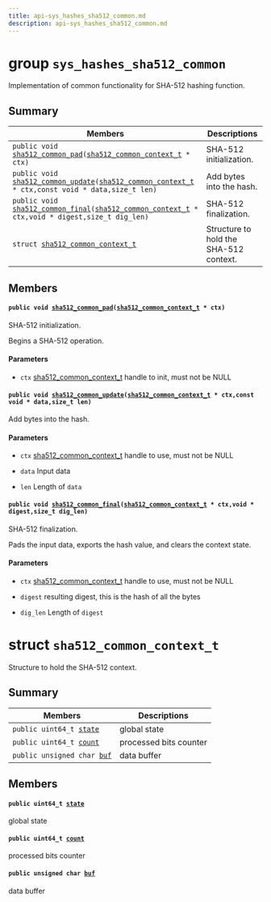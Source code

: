 ```yaml
---
title: api-sys_hashes_sha512_common.md
description: api-sys_hashes_sha512_common.md
---
```

# group `sys_hashes_sha512_common` 

Implementation of common functionality for SHA-512 hashing function.

## Summary

 Members                        | Descriptions                                
--------------------------------|---------------------------------------------
`public void `[`sha512_common_pad`](#group__sys__hashes__sha512__common_1ga14f8247ad8fcd0e0b6d7d7dec3003465)`(`[`sha512_common_context_t`](./doc/starlight-docs/src/content/docs/apidoc/api-sys_hashes_sha512_common.md#structsha512__common__context__t)` * ctx)`            | SHA-512 initialization.
`public void `[`sha512_common_update`](#group__sys__hashes__sha512__common_1ga30cf0643e914ab1be173d82b8673090a)`(`[`sha512_common_context_t`](./doc/starlight-docs/src/content/docs/apidoc/api-sys_hashes_sha512_common.md#structsha512__common__context__t)` * ctx,const void * data,size_t len)`            | Add bytes into the hash.
`public void `[`sha512_common_final`](#group__sys__hashes__sha512__common_1ga4005adf1f25e1f491d28f1b289815fb0)`(`[`sha512_common_context_t`](./doc/starlight-docs/src/content/docs/apidoc/api-sys_hashes_sha512_common.md#structsha512__common__context__t)` * ctx,void * digest,size_t dig_len)`            | SHA-512 finalization.
`struct `[`sha512_common_context_t`](#structsha512__common__context__t) | Structure to hold the SHA-512 context.

## Members

#### `public void `[`sha512_common_pad`](#group__sys__hashes__sha512__common_1ga14f8247ad8fcd0e0b6d7d7dec3003465)`(`[`sha512_common_context_t`](./doc/starlight-docs/src/content/docs/apidoc/api-sys_hashes_sha512_common.md#structsha512__common__context__t)` * ctx)` 

SHA-512 initialization.

Begins a SHA-512 operation.

#### Parameters
* `ctx` [sha512_common_context_t](./doc/starlight-docs/src/content/docs/apidoc/api-sys_hashes_sha512_common.md#structsha512__common__context__t) handle to init, must not be NULL

#### `public void `[`sha512_common_update`](#group__sys__hashes__sha512__common_1ga30cf0643e914ab1be173d82b8673090a)`(`[`sha512_common_context_t`](./doc/starlight-docs/src/content/docs/apidoc/api-sys_hashes_sha512_common.md#structsha512__common__context__t)` * ctx,const void * data,size_t len)` 

Add bytes into the hash.

#### Parameters
* `ctx` [sha512_common_context_t](./doc/starlight-docs/src/content/docs/apidoc/api-sys_hashes_sha512_common.md#structsha512__common__context__t) handle to use, must not be NULL 

* `data` Input data 

* `len` Length of `data`

#### `public void `[`sha512_common_final`](#group__sys__hashes__sha512__common_1ga4005adf1f25e1f491d28f1b289815fb0)`(`[`sha512_common_context_t`](./doc/starlight-docs/src/content/docs/apidoc/api-sys_hashes_sha512_common.md#structsha512__common__context__t)` * ctx,void * digest,size_t dig_len)` 

SHA-512 finalization.

Pads the input data, exports the hash value, and clears the context state.

#### Parameters
* `ctx` [sha512_common_context_t](./doc/starlight-docs/src/content/docs/apidoc/api-sys_hashes_sha512_common.md#structsha512__common__context__t) handle to use, must not be NULL 

* `digest` resulting digest, this is the hash of all the bytes 

* `dig_len` Length of `digest`

# struct `sha512_common_context_t` 

Structure to hold the SHA-512 context.

## Summary

 Members                        | Descriptions                                
--------------------------------|---------------------------------------------
`public uint64_t `[`state`](#structsha512__common__context__t_1a90886d2a81dc468ff150b61a50372cf1) | global state
`public uint64_t `[`count`](#structsha512__common__context__t_1a5f8c35d1f58ab44a6bed63ecee54fa35) | processed bits counter
`public unsigned char `[`buf`](#structsha512__common__context__t_1a269f54acc6ad44039f5eb3fa79dbd70c) | data buffer

## Members

#### `public uint64_t `[`state`](#structsha512__common__context__t_1a90886d2a81dc468ff150b61a50372cf1) 

global state

#### `public uint64_t `[`count`](#structsha512__common__context__t_1a5f8c35d1f58ab44a6bed63ecee54fa35) 

processed bits counter

#### `public unsigned char `[`buf`](#structsha512__common__context__t_1a269f54acc6ad44039f5eb3fa79dbd70c) 

data buffer


